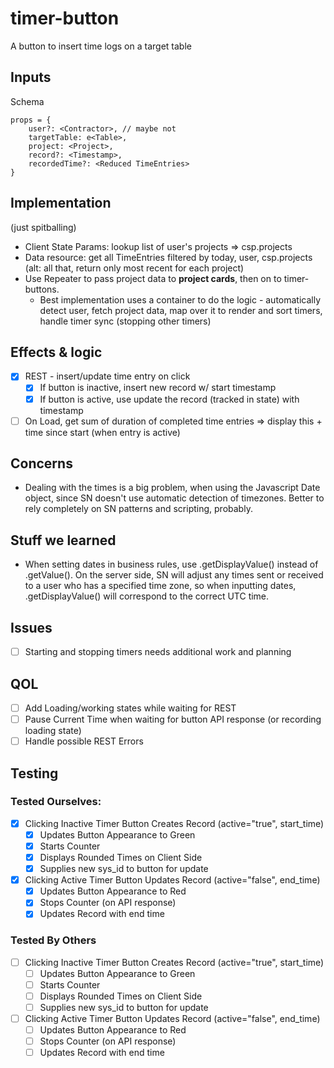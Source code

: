 timer-button
===============================================
A button to insert time logs on a target table

## Inputs

Schema
```
props = {
    user?: <Contractor>, // maybe not
    targetTable: e<Table>,
    project: <Project>,
    record?: <Timestamp>,
    recordedTime?: <Reduced TimeEntries>
}
```

## Implementation
(just spitballing)
- Client State Params: lookup list of user's projects => csp.projects
- Data resource: get all TimeEntries filtered by today, user, csp.projects (alt: all that, return only most recent for each project)
- Use Repeater to pass project data to **project cards**, then on to timer-buttons.
    - Best implementation uses a container to do the logic - automatically detect user, fetch project data, map over it to render and sort timers, handle timer sync (stopping other timers)

## Effects & logic
- [x] REST - insert/update time entry on click
    - [x] If button is inactive, insert new record w/ start timestamp
    - [x] If button is active, use update the record (tracked in state) with timestamp
- [ ] On Load, get sum of duration of completed time entries => display this + time since start (when entry is active)

## Concerns
- Dealing with the times is a big problem, when using the Javascript Date object, since SN doesn't use automatic detection of timezones. Better to rely completely on SN patterns and scripting, probably.

## Stuff we learned
- When setting dates in business rules, use .getDisplayValue() instead of .getValue(). On the server side, SN will adjust any times sent or received to a user who has a specified time zone, so when inputting dates, .getDisplayValue() will correspond to the correct UTC time.

## Issues

- [ ] Starting and stopping timers needs additional work and planning

## QOL
- [ ] Add Loading/working states while waiting for REST
- [ ] Pause Current Time when waiting for button API response (or recording loading state) 
- [ ] Handle possible REST Errors

## Testing

### Tested Ourselves:
- [x] Clicking Inactive Timer Button Creates Record (active="true", start_time)
    - [x] Updates Button Appearance to Green
    - [x] Starts Counter
    - [x] Displays Rounded Times on Client Side
    - [x] Supplies new sys_id to button for update
- [x] Clicking Active Timer Button Updates Record (active="false", end_time)
    - [x] Updates Button Appearance to Red
    - [x] Stops Counter (on API response)
    - [x] Updates Record with end time

### Tested By Others

- [ ] Clicking Inactive Timer Button Creates Record (active="true", start_time)
    - [ ] Updates Button Appearance to Green
    - [ ] Starts Counter
    - [ ] Displays Rounded Times on Client Side
    - [ ] Supplies new sys_id to button for update
- [ ] Clicking Active Timer Button Updates Record (active="false", end_time)
    - [ ] Updates Button Appearance to Red
    - [ ] Stops Counter (on API response)
    - [ ] Updates Record with end time